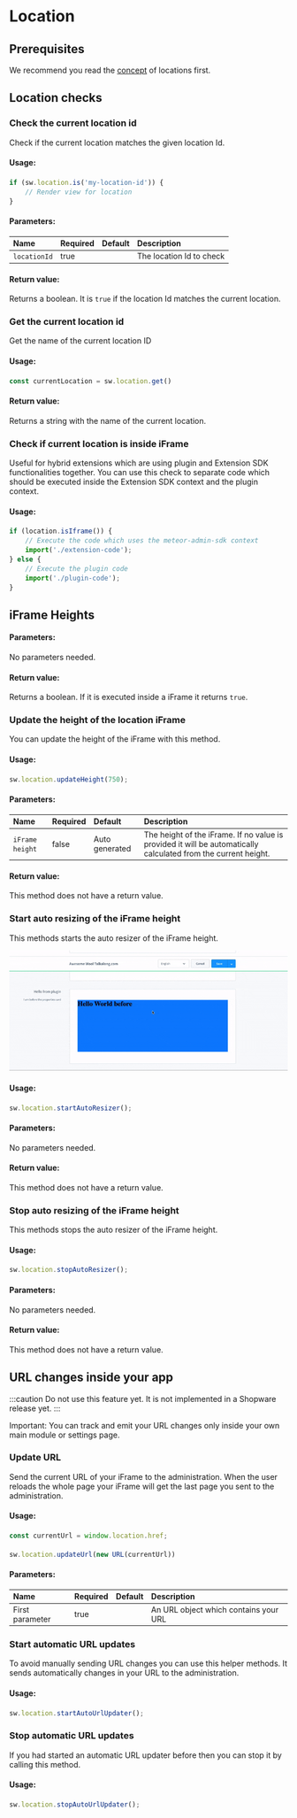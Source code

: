 # Location

## Prerequisites
We recommend you read the [concept](../4_concepts/locations.md) of locations first.
## Location checks

### Check the current location id

Check if the current location matches the given location Id.

#### Usage:

```ts
if (sw.location.is('my-location-id')) {
    // Render view for location
}
```

#### Parameters:
| Name         | Required | Default | Description              |
| :----------- | :------- | :------ | :----------------------- |
| `locationId` | true     |         | The location Id to check |

#### Return value:
Returns a boolean. It is `true` if the location Id matches the current location.

### Get the current location id

Get the name of the current location ID

#### Usage:

```ts
const currentLocation = sw.location.get()
```

#### Return value:
Returns a string with the name of the current location.

### Check if current location is inside iFrame

Useful for hybrid extensions which are using plugin and Extension SDK functionalities together. You can use this 
check to separate code which should be executed inside the Extension SDK context and the plugin context.

#### Usage:

```ts
if (location.isIframe()) {
    // Execute the code which uses the meteor-admin-sdk context
    import('./extension-code');
} else {
    // Execute the plugin code
    import('./plugin-code');
}
```

## iFrame Heights

#### Parameters:
No parameters needed.

#### Return value:
Returns a boolean. If it is executed inside a iFrame it returns `true`.

### Update the height of the location iFrame

You can update the height of the iFrame with this method.

#### Usage:

```ts
sw.location.updateHeight(750);
```

#### Parameters:
| Name            | Required | Default        | Description                                                                                                    |
| :-------------- | :------- | :------------- | :------------------------------------------------------------------------------------------------------------- |
| `iFrame height` | false    | Auto generated | The height of the iFrame. If no value is provided it will be automatically calculated from the current height. |

#### Return value:
This method does not have a return value.

### Start auto resizing of the iFrame height

This methods starts the auto resizer of the iFrame height.

![Auto resizing example](../4_concepts/assets/auto-resizer.gif)

#### Usage:

```ts
sw.location.startAutoResizer();
```

#### Parameters:
No parameters needed.

#### Return value:
This method does not have a return value.

### Stop auto resizing of the iFrame height

This methods stops the auto resizer of the iFrame height.

#### Usage:

```ts
sw.location.stopAutoResizer();
```

#### Parameters:
No parameters needed.

#### Return value:
This method does not have a return value.

## URL changes inside your app

:::caution
Do not use this feature yet. It is not implemented in a Shopware release yet.
:::

Important: You can track and emit your URL changes only inside your own main module or settings page.

### Update URL

Send the current URL of your iFrame to the administration. When the user reloads the whole page your iFrame will get the
last page you sent to the administration.

#### Usage:

```ts
const currentUrl = window.location.href;

sw.location.updateUrl(new URL(currentUrl))
```

#### Parameters:
| Name            | Required | Default | Description                           |
| :-------------- | :------- | :------ | :------------------------------------ |
| First parameter | true     |         | An URL object which contains your URL |

### Start automatic URL updates

To avoid manually sending URL changes you can use this helper methods. It sends automatically changes in your URL to the
administration.

#### Usage:

```ts
sw.location.startAutoUrlUpdater();
```

### Stop automatic URL updates

If you had started an automatic URL updater before then you can stop it by calling this method.

#### Usage:

```ts
sw.location.stopAutoUrlUpdater();
```